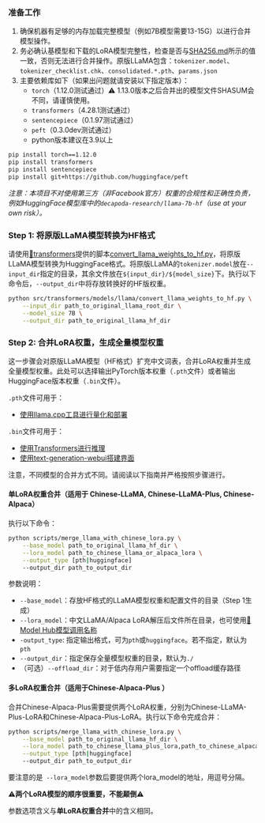 ### 准备工作

1. 确保机器有足够的内存加载完整模型（例如7B模型需要13-15G）以进行合并模型操作。
2. 务必确认基模型和下载的LoRA模型完整性，检查是否与[SHA256.md](https://github.com/ymcui/Chinese-LLaMA-Alpaca/blob/main/SHA256.md)所示的值一致，否则无法进行合并操作。原版LLaMA包含：`tokenizer.model`、`tokenizer_checklist.chk`、`consolidated.*.pth`、`params.json`
3. 主要依赖库如下（如果出问题就请安装以下指定版本）：
   - `torch`（1.12.0测试通过）⚠️ 1.13.0版本之后合并出的模型文件SHASUM会不同，请谨慎使用。
   - `transformers`（4.28.1测试通过）
   - `sentencepiece`（0.1.97测试通过）
   - `peft`（0.3.0dev测试通过）
   - python版本建议在3.9以上

```bash
pip install torch==1.12.0
pip install transformers
pip install sentencepiece
pip install git+https://github.com/huggingface/peft
```

*注意：本项目不对使用第三方（非Facebook官方）权重的合规性和正确性负责，例如HuggingFace模型库中的`decapoda-research/llama-7b-hf`（use at your own risk）。*


### Step 1: 将原版LLaMA模型转换为HF格式

请使用[🤗transformers](https://huggingface.co/docs/transformers/installation#install-from-source)提供的脚本[convert_llama_weights_to_hf.py](https://github.com/huggingface/transformers/blob/main/src/transformers/models/llama/convert_llama_weights_to_hf.py)，将原版LLaMA模型转换为HuggingFace格式。将原版LLaMA的`tokenizer.model`放在`--input_dir`指定的目录，其余文件放在`${input_dir}/${model_size}`下。执行以下命令后，`--output_dir`中将存放转换好的HF版权重。

```bash
python src/transformers/models/llama/convert_llama_weights_to_hf.py \
    --input_dir path_to_original_llama_root_dir \
    --model_size 7B \
    --output_dir path_to_original_llama_hf_dir
```

### Step 2: 合并LoRA权重，生成全量模型权重

这一步骤会对原版LLaMA模型（HF格式）扩充中文词表，合并LoRA权重并生成全量模型权重。此处可以选择输出PyTorch版本权重（`.pth`文件）或者输出HuggingFace版本权重（`.bin`文件）。

`.pth`文件可用于：

  - [使用llama.cpp工具进行量化和部署](https://github.com/ymcui/Chinese-LLaMA-Alpaca/wiki/llama.cpp量化部署)

`.bin`文件可用于：

  - [使用Transformers进行推理](https://github.com/ymcui/Chinese-LLaMA-Alpaca/wiki/使用Transformers推理)
  - [使用text-generation-webui搭建界面](https://github.com/ymcui/Chinese-LLaMA-Alpaca/wiki/使用text-generation-webui搭建界面)

注意，不同模型的合并方式不同。请阅读以下指南并严格按照步骤进行。

#### 单LoRA权重合并（适用于 Chinese-LLaMA, Chinese-LLaMA-Plus, Chinese-Alpaca）

执行以下命令：

```bash
python scripts/merge_llama_with_chinese_lora.py \
    --base_model path_to_original_llama_hf_dir \
    --lora_model path_to_chinese_llama_or_alpaca_lora \
    --output_type [pth|huggingface]
    --output_dir path_to_output_dir 
```

参数说明：

- `--base_model`：存放HF格式的LLaMA模型权重和配置文件的目录（Step 1生成）
- `--lora_model`：中文LLaMA/Alpaca LoRA解压后文件所在目录，也可使用[🤗Model Hub模型调用名称](https://github.com/ymcui/Chinese-LLaMA-Alpaca/tree/main#model-hub)
- `-output_type`: 指定输出格式，可为`pth`或`huggingface`。若不指定，默认为`pth`
- `--output_dir`：指定保存全量模型权重的目录，默认为`./`
- （可选）`--offload_dir`：对于低内存用户需要指定一个offload缓存路径

#### 多LoRA权重合并（适用于Chinese-Alpaca-Plus ）

合并Chinese-Alpaca-Plus需要提供两个LoRA权重，分别为Chinese-LLaMA-Plus-LoRA和Chinese-Alpaca-Plus-LoRA。执行以下命令完成合并：

```bash
python scripts/merge_llama_with_chinese_lora.py \
    --base_model path_to_original_llama_hf_dir \
    --lora_model path_to_chinese_llama_plus_lora,path_to_chinese_alpaca_plus_lora \
    --output_type [pth|huggingface]
    --output_dir path_to_output_dir 
```

要注意的是` --lora_model`参数后要提供两个lora_model的地址，用逗号分隔。

⚠️**两个LoRA模型的顺序很重要，不能颠倒**⚠️

参数选项含义与**单LoRA权重合并**中的含义相同。
